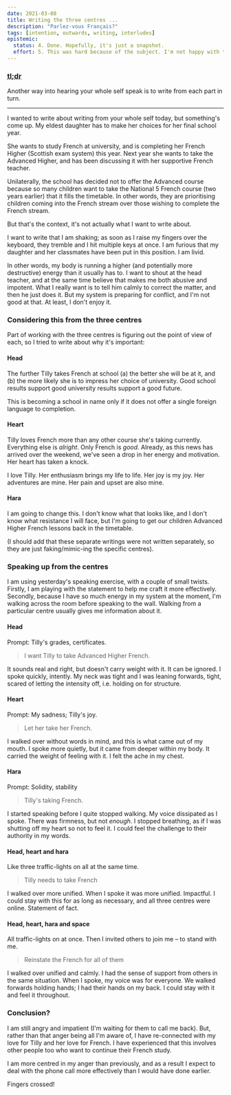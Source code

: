 ```yaml
---
date: 2021-03-08
title: Writing the three centres ...
description: "Parlez-vous Français?"
tags: [intention, outwards, writing, interludes]
epistemic:
  status: 4. Done. Hopefully, it's just a snapshot.
  effort: 5. This was hard because of the subject. I'm not happy with the writing, because I'm not happy with the situation.
---
```


### <abbr title="Too long; didn't read">tl;dr</abbr>

Another way into hearing your whole self speak is to write from each part in turn.

---

I wanted to write about writing from your whole self today, but something's come up. My eldest daughter has to make her choices for her final school year.

She wants to study French at university, and is completing her French Higher (Scottish exam system) this year. Next year she wants to take the Advanced Higher, and has been discussing it with her supportive French teacher.

Unilaterally, the school has decided not to offer the Advanced course because so many children want to take the National 5 French course (two years earlier) that it fills the timetable. In other words, they are prioritising children coming into the French stream over those wishing to complete the French stream.

But that's the context, it's not actually what I want to write about.

I want to write that I am shaking; as soon as I raise my fingers over the keyboard, they tremble and I hit multiple keys at once. I am furious that my daughter and her classmates have been put in this position. I am livid.

In other words, my body is running a higher (and potentially more destructive) energy than it usually has to. I want to shout at the head teacher, and at the same time believe that makes me both abusive and impotent. What I really want is to tell him calmly to correct the matter, and then he just does it. But my system is preparing for conflict, and I'm not good at that. At least, I don't enjoy it.

### Considering this from the three centres

Part of working with the three centres is figuring out the point of view of each, so I tried to write about why it's important:

#### Head

The further Tilly takes French at school (a) the better she will be at it, and (b) the more likely she is to impress her choice of university. Good school results support good university results support a good future.

This is becoming a school in name only if it does not offer a single foreign language to completion.

#### Heart

Tilly loves French more than any other course she's taking currently. Everything else is _alright_. Only French is _good_. Already, as this news has arrived over the weekend, we've seen a drop in her energy and motivation. Her heart has taken a knock.

I love Tilly. Her enthusiasm brings my life to life. Her joy is my joy. Her adventures are mine. Her pain and upset are also mine.

#### Hara

I am going to change this. I don't know what that looks like, and I don't know what resistance I will face, but I'm going to get our children Advanced Higher French lessons back in the timetable.

(I should add that these separate writings were not written separately, so they are just faking/mimic-ing the specific centres).

### Speaking up from the centres

I am using yesterday's speaking exercise, with a couple of small twists. Firstly, I am playing with the statement to help me craft it more effectively. Secondly, because I have so much energy in my system at the moment, I'm walking across the room before speaking to the wall. Walking from a particular centre usually gives me information about it.

#### Head

Prompt: Tilly's grades, certificates.

> I want Tilly to take Advanced Higher French.

It sounds real and right, but doesn't carry weight with it. It can be ignored. I spoke quickly, intently. My neck was tight and I was leaning forwards, tight, scared of letting the intensity off, i.e. holding on for structure.

#### Heart

Prompt: My sadness; Tilly's joy.

> Let her take her French.

I walked over without words in mind, and this is what came out of my mouth. I spoke more quietly, but it came from deeper within my body. It carried the weight of feeling with it. I felt the ache in my chest.

#### Hara

Prompt: Solidity, stability

> Tilly's taking French.

I started speaking before I quite stopped walking. My voice dissipated as I spoke. There was firmness, but not _enough_. I stopped breathing, as if I was shutting off my heart so not to feel it. I could feel the challenge to their authority in my words.

#### Head, heart and hara

Like three traffic-lights on all at the same time.

> Tilly needs to take French

I walked over more unified. When I spoke it was more unified. Impactful. I could stay with this for as long as necessary, and all three centres were online. Statement of fact.

#### Head, heart, hara and space

All traffic-lights on at once. Then I invited others to join me – to stand with me.

> Reinstate the French for all of them

I walked over unified and calmly. I had the sense of support from others in the same situation. When I spoke, my voice was for everyone. We walked forwards holding hands; I had their hands on my back. I could stay with it and feel it throughout.

### Conclusion?

I am still angry and impatient (I'm waiting for them to call me back). But, rather than that anger being all I'm aware of, I have re-connected with my love for Tilly and her love for French. I have experienced that this involves other people too who want to continue their French study.

I am more centred in my anger than previously, and as a result I expect to deal with the phone call more effectively than I would have done earlier.

Fingers crossed!
